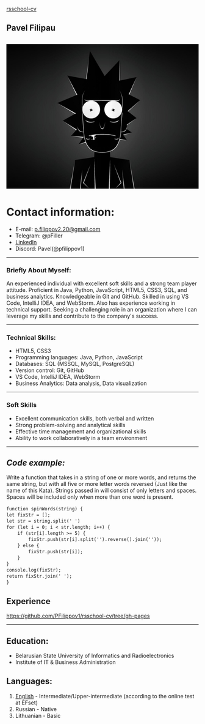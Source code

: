
[rsschool-cv](https://PFilippov1.github.io/rsschool-cv/cv)
## **Pavel Filipau**

![avatar](/img/ava.jpg  "avatar")
  ---
# **Contact information:**

- E-mail: p.filippov2.20@gmail.com
- Telegram: @pFiller
- [LinkedIn](https://linkedin.com/in/pavel-filipau)
- Discord: Pavel(@pfilippov1)
---
### **Briefly About Myself:**
An experienced individual with excellent soft skills and a strong team player attitude. Proficient in Java, Python, JavaScript, HTML5, CSS3, SQL, and business analytics. Knowledgeable in Git and GitHub. Skilled in using VS Code, IntelliJ IDEA, and WebStorm. Also has experience working in technical support. Seeking a challenging role in an organization where I can leverage my skills and contribute to the company's success.

---
### **Technical Skills:**

- HTML5, CSS3
- Programming languages: Java, Python, JavaScript
- Databases: SQL (MSSQL, MySQL, PostgreSQL)
- Version control: Git, GitHub
- VS Code, IntelliJ IDEA, WebStorm
- Business Analytics: Data analysis, Data visualization
---
### **Soft Skills**
- Excellent communication skills, both verbal and written
- Strong problem-solving and analytical skills
- Effective time management and organizational skills
- Ability to work collaboratively in a team environment
---
## ***Code example:***
Write a function that takes in a string of one or more words, and returns the same string, but with all five or more letter words reversed (Just like the name of this Kata). Strings passed in will consist of only letters and spaces. Spaces will be included only when more than one word is present.

```
function spinWords(string) {
let fixStr = [];
let str = string.split(' ')
for (let i = 0; i < str.length; i++) {
	if (str[i].length >= 5) {
		fixStr.push(str[i].split('').reverse().join(''));
	} else {
		fixStr.push(str[i]);
	}
}
console.log(fixStr);
return fixStr.join(' ');
}

```
## **Experience**
https://github.com/PFilippov1/rsschool-cv/tree/gh-pages

---
## **Education:**
- Belarusian State University of Informatics and Radioelectronics
- Institute of IT & Business Administration

## **Languages:**
1. [English](https://www.efset.org/cert/wAVMSD) - Intermediate/Upper-intermediate (according to the online test at EFset)
2. Russian - Native
3. Lithuanian - Basic